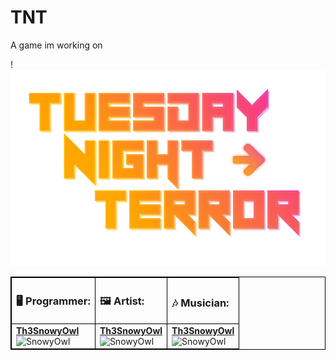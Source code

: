 # TNT
A game im working on
<!-- tuesdaynighttorment -->!
<img src="asset_src/menus/titlescreen/title.png" alt="Title"/>

<table style="width:100%; border: 1px solid black">
	<tr>
		<th style="text-align:left; border: 1px solid black"><h3>🖥 Programmer:</h3></th>
		<th style="text-align:left; border: 1px solid black"><h3>🖼 Artist:</h3></th>
		<th style="text-align:left; border: 1px solid black"><h3>🎶 Musician:</h3></th>
	</tr>
	<td style="border: 1px solid black">
		<a href='https://github.com/Th3SnowyOwl'><b>Th3SnowyOwl</b></a><br>
		<img src="https://avatars.githubusercontent.com/u/49002319?v=4" alt="SnowyOwl" width="175" height="175"/>
	</td>
		<!-- Dont remove the space in the next table, its there to space out the text. -->
	<td style="border: 1px solid black">
		<a href='https://github.com/Th3SnowyOwl'><b>Th3SnowyOwl</b></a><br>
		<img src="https://avatars.githubusercontent.com/u/49002319?v=4" alt="SnowyOwl" width="175" height="175"/>
	</td>
	<td style="border: 1px solid black">
		<a href='https://github.com/Th3SnowyOwl'><b>Th3SnowyOwl</b></a><br>
		<img src="https://avatars.githubusercontent.com/u/49002319?v=4" alt="SnowyOwl" width="175" height="175"/>
	</td>
</table>
